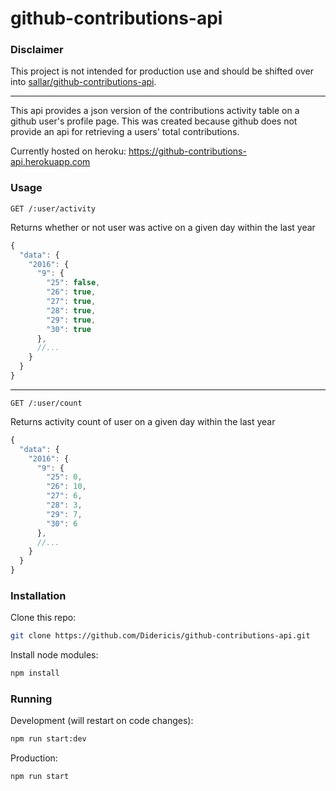 # github-contributions-api

### Disclaimer

This project is not intended for production use and should be shifted over into [sallar/github-contributions-api](https://github.com/sallar/github-contributions-api).

------

This api provides a json version of the contributions activity table on a github user's profile page. This was created because github does not provide an api for retrieving a users' total contributions.

Currently hosted on heroku: https://github-contributions-api.herokuapp.com

### Usage

`GET /:user/activity`

Returns whether or not user was active on a given day within the last year

```js
{
  "data": {
    "2016": {
      "9": {
        "25": false,
        "26": true,
        "27": true,
        "28": true,
        "29": true,
        "30": true
      },
      //...
    }
  }
}
```
----
`GET /:user/count`

Returns activity count of user on a given day within the last year

```js
{
  "data": {
    "2016": {
      "9": {
        "25": 0,
        "26": 10,
        "27": 6,
        "28": 3,
        "29": 7,
        "30": 6
      },
      //...
    }
  }
}
```

### Installation

Clone this repo:

```sh
git clone https://github.com/Didericis/github-contributions-api.git
```

Install node modules:

```sh
npm install
```

### Running

Development (will restart on code changes):

```sh
npm run start:dev
```

Production:

```sh
npm run start
```
